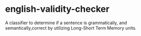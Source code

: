 # english-validity-checker
A classifier to determine if a sentence is grammatically, and semantically,correct by utilizing Long-Short Term Memory units. 
